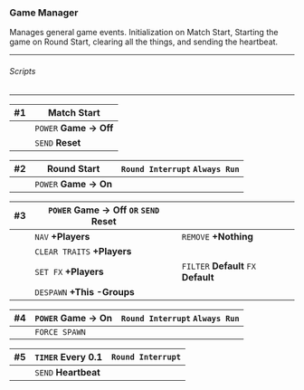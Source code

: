### Game Manager

Manages general game events. Initialization on Match Start, Starting the game
on Round Start, clearing all the things, and sending the heartbeat.

---
###### Scripts

---
| #1 | Match Start|
| ---| ---|
|| `POWER` **Game -> Off**|
|| `SEND` **Reset**|

| #2 | Round Start| `Round Interrupt` `Always Run`|
| ---| ---| ---|
|| `POWER` **Game -> On**|

| #3 | `POWER` Game -> Off `OR` `SEND` Reset ||
| ---| ---| ---|
|| `NAV` **+Players**| `REMOVE` **+Nothing**|
|| `CLEAR TRAITS` **+Players**|
|| `SET FX` **+Players**| `FILTER`  **Default** `FX` **Default**|
|| `DESPAWN` **+This -Groups**|

| #4 | `POWER` Game -> On| `Round Interrupt` `Always Run`|
| ---| ---| ---|
|| `FORCE SPAWN`|

| #5 | `TIMER` Every 0.1| `Round Interrupt`|
| ---| ---| ---|
|| `SEND` **Heartbeat**|
